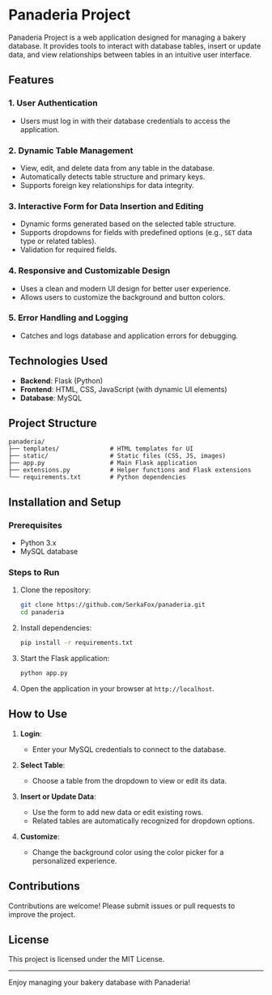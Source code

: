 # Panaderia Project

Panaderia Project is a web application designed for managing a bakery database. It provides tools to interact with database tables, insert or update data, and view relationships between tables in an intuitive user interface.

## Features

### 1. **User Authentication**
- Users must log in with their database credentials to access the application.

### 2. **Dynamic Table Management**
- View, edit, and delete data from any table in the database.
- Automatically detects table structure and primary keys.
- Supports foreign key relationships for data integrity.

### 3. **Interactive Form for Data Insertion and Editing**
- Dynamic forms generated based on the selected table structure.
- Supports dropdowns for fields with predefined options (e.g., `SET` data type or related tables).
- Validation for required fields.

### 4. **Responsive and Customizable Design**
- Uses a clean and modern UI design for better user experience.
- Allows users to customize the background and button colors.

### 5. **Error Handling and Logging**
- Catches and logs database and application errors for debugging.

## Technologies Used

- **Backend**: Flask (Python)
- **Frontend**: HTML, CSS, JavaScript (with dynamic UI elements)
- **Database**: MySQL

## Project Structure

```
panaderia/
├── templates/              # HTML templates for UI
├── static/                 # Static files (CSS, JS, images)
├── app.py                  # Main Flask application
├── extensions.py           # Helper functions and Flask extensions
└── requirements.txt        # Python dependencies
```

## Installation and Setup

### Prerequisites
- Python 3.x
- MySQL database

### Steps to Run
1. Clone the repository:
   ```bash
   git clone https://github.com/SerkaFox/panaderia.git
   cd panaderia
   ```

2. Install dependencies:
   ```bash
   pip install -r requirements.txt
   ```

3. Start the Flask application:
   ```bash
   python app.py
   ```

4. Open the application in your browser at `http://localhost`.

## How to Use

1. **Login**:
   - Enter your MySQL credentials to connect to the database.

2. **Select Table**:
   - Choose a table from the dropdown to view or edit its data.

3. **Insert or Update Data**:
   - Use the form to add new data or edit existing rows.
   - Related tables are automatically recognized for dropdown options.

4. **Customize**:
   - Change the background color using the color picker for a personalized experience.

## Contributions

Contributions are welcome! Please submit issues or pull requests to improve the project.

## License

This project is licensed under the MIT License.

---

Enjoy managing your bakery database with Panaderia!
